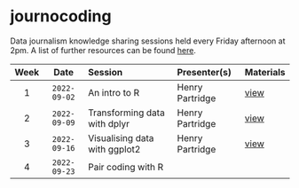 # journocoding

Data journalism knowledge sharing sessions held every Friday afternoon at 2pm. A list of further resources can be found [here](resources.md).

| Week | Date | Session | Presenter(s) | Materials
| :---: | :---: | :--- | :--- | :---|
| 1 | `2022-09-02` | An intro to R | Henry Partridge | [view](https://github.com/rcatlord/ddj/blob/main/intro-to-r/script.md) |
| 2 | `2022-09-09` | Transforming data with dplyr | Henry Partridge | [view](https://github.com/rcatlord/ddj/blob/main/transforming-data-with-dplyr/script.md) |
| 3 | `2022-09-16` | Visualising data with ggplot2 | Henry Partridge | [view](https://github.com/rcatlord/ddj/blob/main/visualising-data-with-ggplot2/script.md) |
| 4 | `2022-09-23` | Pair coding with R | | |
